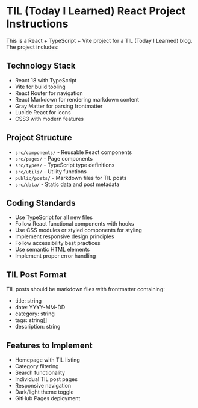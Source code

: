 <!-- Use this file to provide workspace-specific custom instructions to Copilot. For more details, visit https://code.visualstudio.com/docs/copilot/copilot-customization#_use-a-githubcopilotinstructionsmd-file -->

# TIL (Today I Learned) React Project Instructions

This is a React + TypeScript + Vite project for a TIL (Today I Learned) blog. The project includes:

## Technology Stack

- React 18 with TypeScript
- Vite for build tooling
- React Router for navigation
- React Markdown for rendering markdown content
- Gray Matter for parsing frontmatter
- Lucide React for icons
- CSS3 with modern features

## Project Structure

- `src/components/` - Reusable React components
- `src/pages/` - Page components
- `src/types/` - TypeScript type definitions
- `src/utils/` - Utility functions
- `public/posts/` - Markdown files for TIL posts
- `src/data/` - Static data and post metadata

## Coding Standards

- Use TypeScript for all new files
- Follow React functional components with hooks
- Use CSS modules or styled components for styling
- Implement responsive design principles
- Follow accessibility best practices
- Use semantic HTML elements
- Implement proper error handling

## TIL Post Format

TIL posts should be markdown files with frontmatter containing:

- title: string
- date: YYYY-MM-DD
- category: string
- tags: string[]
- description: string

## Features to Implement

- Homepage with TIL listing
- Category filtering
- Search functionality
- Individual TIL post pages
- Responsive navigation
- Dark/light theme toggle
- GitHub Pages deployment
